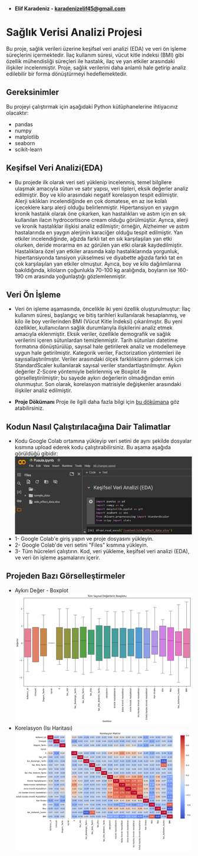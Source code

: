 - **Elif Karadeniz - karadenizelif45@gmail.com**

# Sağlık Verisi Analizi Projesi
Bu proje, sağlık verileri üzerine keşifsel veri analizi (EDA) ve veri ön işleme süreçlerini içermektedir. İlaç kullanım süresi, vücut kitle indeksi (BMI) gibi özellik mühendisliği süreçleri ile hastalık, ilaç ve yan etkiler arasındaki ilişkiler incelenmiştir. Proje, sağlık verilerini daha anlamlı hale getirip analiz edilebilir bir forma dönüştürmeyi hedeflemektedir.

## Gereksinimler
Bu projeyi çalıştırmak için aşağıdaki Python kütüphanelerine ihtiyacınız olacaktır:

- pandas
- numpy
- matplotlib
- seaborn
- scikit-learn

## Keşifsel Veri Analizi(EDA)
- Bu projede ilk olarak veri seti yüklenip incelenmiş, temel bilgilere ulaşmak amacıyla sütun ve satır yapısı, veri tipleri, eksik değerler analiz edilmiştir. Boy ve kilo arasındaki negatif korelasyon tespit edilmiştir. Alerji sıklıkları incelendiğinde en çok domatese, en az ise kolalı içeceklere karşı alerji olduğu belirlenmiştir. Hipertansiyon en yaygın kronik hastalık olarak öne çıkarken, kan hastalıkları ve astım için en sık kullanılan ilacın hydrocortisone cream olduğu görülmüştür. Ayrıca, alerji ve kronik hastalıklar ilişkisi analiz edilmiştir; örneğin, Alzheimer ve astım hastalarında en yaygın alerjinin karaciğer olduğu tespit edilmiştir. Yan etkiler incelendiğinde, ağızda farklı tat en sık karşılaşılan yan etki olurken, deride morarma en az görülen yan etki olarak kaydedilmiştir. Hastalıklara özel yan etkiler arasında kalp hastalıklarında yorgunluk, hipertansiyonda tansiyon yükselmesi ve diyabette ağızda farklı tat en çok karşılaşılan yan etkiler olmuştur. Ayrıca, boy ve kilo dağılımlarına bakıldığında, kiloların çoğunlukla 70-100 kg aralığında, boyların ise 160-190 cm arasında yoğunlaştığı gözlemlenmiştir.

## Veri Ön İşleme
- Veri ön işleme aşamasında, öncelikle iki yeni özellik oluşturulmuştur: İlaç kullanım süresi, başlangıç ve bitiş tarihleri kullanılarak hesaplanmış, ve kilo ile boy verilerinden BMI (Vücut Kitle İndeksi) çıkarılmıştır. Bu yeni özellikler, kullanıcıların sağlık durumlarıyla ilişkilerini analiz etmek amacıyla eklenmiştir. Eksik veriler, özellikle demografik ve sağlık verilerini içeren sütunlardan temizlenmiştir. Tarih sütunları datetime formatına dönüştürülüp, sayısal hale getirilerek analiz ve modellemeye uygun hale getirilmiştir. Kategorik veriler, Factorization yöntemleri ile sayısallaştırılmıştır. Veriler arasındaki ölçek farklılıklarını gidermek için StandardScaler kullanılarak sayısal veriler standartlaştırılmıştır. Aykırı değerler Z-Score yöntemiyle belirlenmiş ve Boxplot ile görselleştirilmiştir;  bu sayede aykırı değerlerin olmadığından emin olunmuştur. Son olarak, korelasyon matrisiyle değişkenler arasındaki ilişkiler analiz edilmiştir.
 
- **Proje Dökümanı**
Proje ile ilgili daha fazla bilgi için [bu dökümana](Pusula.pdf) göz atabilirsiniz.

## Kodun Nasıl Çalıştırılacağına Dair Talimatlar
- Kodu Google Colab ortamına yükleyip veri setini de aynı şekilde dosyalar kısmına upload ederek kodu çalıştırabilirsiniz. Bu aşama aşağıda görüldüğü gibidir:
 ![Bu aşama](pusula.png) 
 - 1- Google Colab'e giriş yapın ve proje dosyasını yükleyin.
 - 2- Google Colab'de veri setini "Files" kısmına yükleyin.
 - 3- Tüm hücreleri çalıştırın. Kod, veri yükleme, keşifsel veri analizi (EDA), ve veri ön işleme aşamalarını içerir.

 ## Projeden Bazı Görselleştirmeler
- Aykırı Değer - Boxplot
 ![aykırı değer](Aykırı_Değer_Boxplotu.png)
- Korelasyon (Isı Haritası)
 ![korelasyon](Korelasyon.png)

